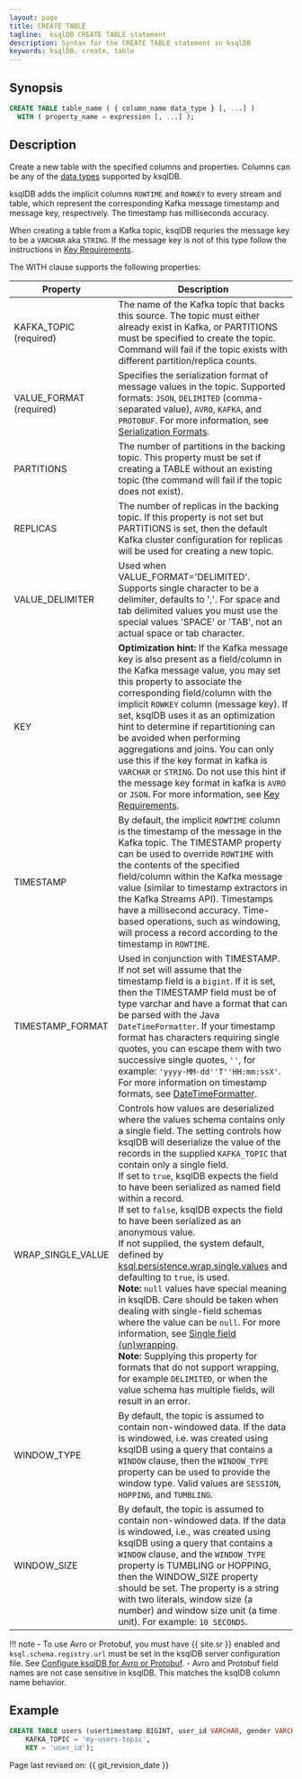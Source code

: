 ```yaml
---
layout: page
title: CREATE TABLE
tagline:  ksqlDB CREATE TABLE statement
description: Syntax for the CREATE TABLE statement in ksqlDB
keywords: ksqlDB, create, table
---
```


Synopsis
--------

```sql
CREATE TABLE table_name ( { column_name data_type } [, ...] )
  WITH ( property_name = expression [, ...] );
```

Description
-----------

Create a new table with the specified columns and properties. Columns
can be any of the [data types](../syntax-reference.md#ksqldb-data-types) supported by
ksqlDB.

ksqlDB adds the implicit columns `ROWTIME` and `ROWKEY` to every stream
and table, which represent the corresponding Kafka message timestamp and
message key, respectively. The timestamp has milliseconds accuracy.

When creating a table from a Kafka topic, ksqlDB requries the message key
to be a `VARCHAR` aka `STRING`. If the message key is not of this type
follow the instructions in [Key Requirements](../syntax-reference.md#key-requirements).

The WITH clause supports the following properties:

|        Property         |                                            Description                                            |
| ----------------------- | ------------------------------------------------------------------------------------------------- |
| KAFKA_TOPIC (required)  | The name of the Kafka topic that backs this source. The topic must either already exist in Kafka, or PARTITIONS must be specified to create the topic. Command will fail if the topic exists with different partition/replica counts. |
| VALUE_FORMAT (required) | Specifies the serialization format of message values in the topic. Supported formats: `JSON`, `DELIMITED` (comma-separated value), `AVRO`, `KAFKA`, and `PROTOBUF`. For more information, see [Serialization Formats](../serialization.md#serialization-formats). |
| PARTITIONS              | The number of partitions in the backing topic. This property must be set if creating a TABLE without an existing topic (the command will fail if the topic does not exist). |
| REPLICAS                | The number of replicas in the backing topic. If this property is not set but PARTITIONS is set, then the default Kafka cluster configuration for replicas will be used for creating a new topic. |
| VALUE_DELIMITER         | Used when VALUE_FORMAT='DELIMITED'. Supports single character to be a delimiter, defaults to ','. For space and tab delimited values you must use the special values 'SPACE' or 'TAB', not an actual space or tab character. |
| KEY                     | **Optimization hint:** If the Kafka message key is also present as a field/column in the Kafka message value, you may set this property to associate the corresponding field/column with the implicit `ROWKEY` column (message key). If set, ksqlDB uses it as an optimization hint to determine if repartitioning can be avoided when performing aggregations and joins. You can only use this if the key format in kafka is `VARCHAR` or `STRING`. Do not use this hint if the message key format in kafka is `AVRO` or `JSON`. For more information, see [Key Requirements](../syntax-reference.md#key-requirements).  |
| TIMESTAMP               | By default, the implicit `ROWTIME` column is the timestamp of the message in the Kafka topic. The TIMESTAMP property can be used to override `ROWTIME` with the contents of the specified field/column within the Kafka message value (similar to timestamp extractors in the Kafka Streams API). Timestamps have a millisecond accuracy. Time-based operations, such as windowing, will process a record according to the timestamp in `ROWTIME`.  |
| TIMESTAMP_FORMAT        | Used in conjunction with TIMESTAMP. If not set will assume that the timestamp field is a `bigint`. If it is set, then the TIMESTAMP field must be of type varchar and have a format that can be parsed with the Java `DateTimeFormatter`. If your timestamp format has characters requiring single quotes, you can escape them with two successive single quotes, `''`, for example: `'yyyy-MM-dd''T''HH:mm:ssX'`. For more information on timestamp formats, see [DateTimeFormatter](https://cnfl.io/java-dtf). |
| WRAP_SINGLE_VALUE       | Controls how values are deserialized where the values schema contains only a single field. The setting controls how ksqlDB will deserialize the value of the records in the supplied `KAFKA_TOPIC` that contain only a single field.<br>If set to `true`, ksqlDB expects the field to have been serialized as named field within a record.<br>If set to `false`, ksqlDB expects the field to have been serialized as an anonymous value.<br>If not supplied, the system default, defined by [ksql.persistence.wrap.single.values](../../operate-and-deploy/installation/server-config/config-reference.md#ksqlpersistencewrapsinglevalues) and defaulting to `true`, is used.<br>**Note:** `null` values have special meaning in ksqlDB. Care should be taken when dealing with single-field schemas where the value can be `null`. For more information, see [Single field (un)wrapping](../serialization.md#single-field-unwrapping).<br>**Note:** Supplying this property for formats that do not support wrapping, for example `DELIMITED`, or when the value schema has multiple fields, will result in an error. |
| WINDOW_TYPE             | By default, the topic is assumed to contain non-windowed data. If the data is windowed, i.e. was created using ksqlDB using a query that contains a `WINDOW` clause, then the `WINDOW_TYPE` property can be used to provide the window type. Valid values are `SESSION`, `HOPPING`, and `TUMBLING`. |
| WINDOW_SIZE             | By default, the topic is assumed to contain non-windowed data. If the data is windowed, i.e., was created using ksqlDB using a query that contains a `WINDOW` clause, and the `WINDOW_TYPE` property is TUMBLING or HOPPING, then the WINDOW_SIZE property should be set. The property is a string with two literals, window size (a number) and window size unit (a time unit). For example: `10 SECONDS`. |

!!! note
	  - To use Avro or Protobuf, you must have {{ site.sr }} enabled and
    `ksql.schema.registry.url` must be set in the ksqlDB server configuration
    file. See [Configure ksqlDB for Avro or Protobuf](../../operate-and-deploy/installation/server-config/avro-schema.md).
    - Avro and Protobuf field names are not case sensitive in ksqlDB. This matches the ksqlDB column name behavior.

Example
-------

```sql
CREATE TABLE users (usertimestamp BIGINT, user_id VARCHAR, gender VARCHAR, region_id VARCHAR) WITH (
    KAFKA_TOPIC = 'my-users-topic',
    KEY = 'user_id');
```

Page last revised on: {{ git_revision_date }}

